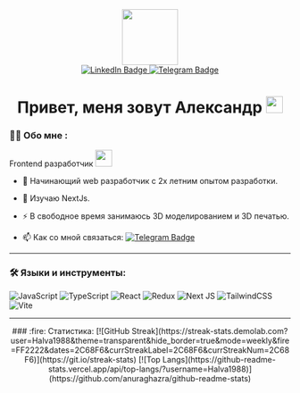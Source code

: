 <div id="header" align="center">
  <img src="https://i.giphy.com/media/v1.Y2lkPTc5MGI3NjExbDRwaWF6cmZucXZ2MGkyZjg1YjlvMmc2ODluNG5nazZoNGQwZzVidSZlcD12MV9pbnRlcm5hbF9naWZfYnlfaWQmY3Q9cw/WSBeyxvC1jH496xQGA/giphy.gif" width="100"/>
</div>
<div id="badges" align="center">
  <a href="https://www.linkedin.com/in/khalaim-aleksandr" target="_blank">
  <img src="https://img.shields.io/badge/LinkedIn-blue?style=for-the-badge&logo=linkedin&logoColor=white" alt="LinkedIn Badge"/>
  </a>
  <a href="https://t.me/H_a_l_v_a" target="_blank">
  <img src="https://img.shields.io/badge/telegram-blue?style=for-the-badge&logo=telegram&logoColor=white" alt="Telegram Badge"/>
  </a>
</div>
<div id="counter" align="center">
  <img src="https://komarev.com/ghpvc/?username=Halva1988&style=flat-square&color=blue" alt=""/>
  <h1>
  Привет, меня зовут Александр
  <img src="https://media.giphy.com/media/hvRJCLFzcasrR4ia7z/giphy.gif" width="30px"/>
  </h1>
</div>

### :man_technologist: Обо мне :

Frontend разработчик <img src="https://media.giphy.com/media/WUlplcMpOCEmTGBtBW/giphy.gif" width="30"> 
- :telescope: Начинающий web разработчик с 2х летним опытом разработки.

- :seedling: Изучаю NextJs.

- :zap: В свободное время занимаюсь 3D моделированием и 3D печатью.

- :mailbox: Как со мной связаться: [![Telegram Badge](https://img.shields.io/badge/telegram-blue?style=for-the-badge&logo=telegram&logoColor=white)](https://t.me/H_a_l_v_a)

---

### :hammer_and_wrench: Языки и инструменты:
![JavaScript](https://img.shields.io/badge/JavaScript-F7DF1E?style=for-the-badge&logo=javascript&logoColor=black)
![TypeScript](https://img.shields.io/badge/TypeSctipt-316192?style=for-the-badge&logo=typescript&logoColor=white)
![React](https://img.shields.io/badge/react-%2320232a.svg?style=for-the-badge&logo=react&logoColor=%2361DAFB)
![Redux](https://img.shields.io/badge/redux-%23593d88.svg?style=for-the-badge&logo=redux&logoColor=white)
![Next JS](https://img.shields.io/badge/Next-black?style=for-the-badge&logo=next.js&logoColor=white)
![TailwindCSS](https://img.shields.io/badge/tailwindcss-%2338B2AC.svg?style=for-the-badge&logo=tailwind-css&logoColor=white)
![Vite](https://img.shields.io/badge/vite-%23646CFF.svg?style=for-the-badge&logo=vite&logoColor=white)

---

<div id="stats" align="center">
### :fire: Статистика:
[![GitHub Streak](https://streak-stats.demolab.com?user=Halva1988&theme=transparent&hide_border=true&mode=weekly&fire=FF2222&dates=2C68F6&currStreakLabel=2C68F6&currStreakNum=2C68F6)](https://git.io/streak-stats)
[![Top Langs](https://github-readme-stats.vercel.app/api/top-langs/?username=Halva1988)](https://github.com/anuraghazra/github-readme-stats)
</div>
